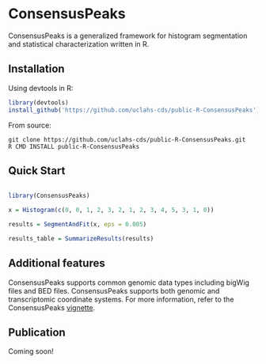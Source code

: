 # ConsensusPeaks

ConsensusPeaks is a generalized framework for histogram segmentation and statistical characterization written in R.

## Installation

Using devtools in R:
```R
library(devtools)
install_github('https://github.com/uclahs-cds/public-R-ConsensusPeaks')
```

From source:
```shell script
git clone https://github.com/uclahs-cds/public-R-ConsensusPeaks.git
R CMD INSTALL public-R-ConsensusPeaks
```

## Quick Start
```R

library(ConsensusPeaks)

x = Histogram(c(0, 0, 1, 2, 3, 2, 1, 2, 3, 4, 5, 3, 1, 0))

results = SegmentAndFit(x, eps = 0.005)

results_table = SummarizeResults(results)

```

## Additional features
ConsensusPeaks supports common genomic data types including bigWig files and BED files. ConsensusPeaks supports both genomic and transcriptomic coordinate systems. For more information, refer to the ConsensusPeaks [vignette](https://github.com/uclahs-cds/public-R-ConsensusPeaks/tree/main/vignettes/ConsensusPeaks.html).

## Publication

Coming soon!

